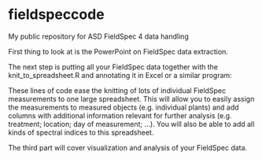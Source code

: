# fieldspeccode
My public repository for ASD FieldSpec 4 data handling

First thing to look at is the PowerPoint on FieldSpec data extraction.

The next step is putting all your FieldSpec data together with the knit_to_spreadsheet.R and annotating it in Excel or a similar program:

These lines of code ease the knitting of lots of individual FieldSpec measurements to one large spreadsheet. This will allow you to easily assign the measurements to measured objects (e.g. individual plants) and add columns with additional information relevant for further analysis (e.g. treatment; location; day of measurement; ...). You will also be able to add all kinds of spectral indices to this spreadsheet.

The third part will cover visualization and analysis of your FieldSpec data. 
